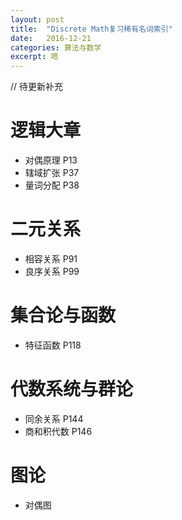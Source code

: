 ```yaml
---
layout: post
title:  "Discrete Math复习稀有名词索引"
date:   2016-12-21
categories: 算法与数学
excerpt: 嗯
---
```


// 待更新补充
# 逻辑大章
- 对偶原理 P13
- 辖域扩张 P37
- 量词分配 P38

# 二元关系
- 相容关系 P91
- 良序关系 P99

# 集合论与函数
- 特征函数 P118

# 代数系统与群论
- 同余关系 P144
- 商和积代数 P146

# 图论
- 对偶图